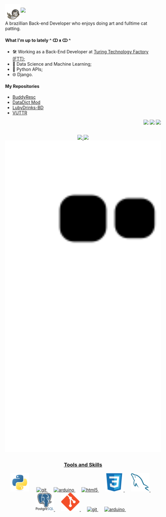 <div>

<!-- Greeting -->
  <div>  
    <h1> <img width="50" height="50" align="left" src=".github/workflows/Profile-GIFs/space-cat.gif"/>
      <img src="https://readme-typing-svg.herokuapp.com?size=35&duration=2000&lines=Hi%2C+I'm+I%C3%A3h!"/>
    </h1>   
  </div>
  

  
<!-- Bio -->
  <div>
    <p>A brazillian Back-end Developer who enjoys doing art and fulltime cat patting.
    </p>
  </div>
  
<!-- Recent Work -->  
<div>
  <h4 align="left">
    What I'm up to lately ^ ↀ ᴥ ↀ ^
  </h4>
  
  <ul>
    <li>
      🛠️ Working as a Back-End Developer at
      <a  target="_blank" href="https://www.linkedin.com/company/ftt-unievangelica/">Turing Technology Factory (FTT);</a>
    </li>
    <li>
      📄 Data Science and Machine Learning;
    </li>
    <li>
      🐍 Python APIs;
    </li>
    <li>
      🌐 Django.
    </li>
  </ul>
</div>
  
<!-- Repos -->
<div>
  <h4 align="left">
    My Repositories
  </h4>
  
  <ul>
    <li>
      <a  target="_blank" href="https://github.com/Iah-Uch/BuddyResc">BuddyResc</a>
    </li>
    <li>  
      <a  target="_blank" href="https://github.com/Iah-Uch/WB-DataDict-Mod">DataDict Mod</a>  
    </li>
    <li>  
      <a  target="_blank" href="https://github.com/Iah-Uch/LubyDrinks-BD">LubyDrinks-BD</a>  
    </li>
    <li>
      <a  target="_blank" href="https://github.com/Iah-Uch/vuttr_back">VUTTR</a>
    </li>
  </ul>
</div>
  
<!-- Social Media -->  
  <div align="right">
    <a href="https://instagram.com/iah.uchoa" target="_blank"><img src="https://img.shields.io/badge/-Instagram-%23E4405F?style=for-the-badge&logo=instagram&logoColor=white" target="_blank"></a>
    <a href="mailto:contatoiuch@gmail.com"><img src="https://img.shields.io/badge/-Gmail-%23333?style=for-the-badge&logo=gmail&logoColor=white" target="_blank"></a>
    <a href="https://www.linkedin.com/in/iah-uch" target="_blank"><img src="https://img.shields.io/badge/-LinkedIn-%230077B5?style=for-the-badge&logo=linkedin&logoColor=white" target="_blank"></a>
  </div>

  ##  

<!-- User Stats/ Commit Snake -->  
  <div align="center" >
    <a href="https://github.com/Iah-Uch">
    <img width="480rem" src="https://github-readme-stats.vercel.app/api?username=Iah-Uch&show_icons=true&theme=monokai&hide=prs&include_all_commits=true&count_private=true&hide_border=true&custom_title=My GitHub Stats"/>
    <img width="300rem" src="https://github-readme-stats.vercel.app/api/top-langs/?username=Iah-Uch&layout=compact&langs_count=10&theme=monokai&hide_border=true"/>
    <img width=850  src=https://github.com/Iah-Uch/Iah-Uch/blob/output/github-contribution-grid-snake.svg/>
  </div>

<!--   ![Snake animation](https://github.com/Iah-Uch/Iah-Uch/blob/output/github-contribution-grid-snake.svg) -->
    
 

  ## 

 <!-- Known Technologies -->   
  <div align="center">  
    <p>
      <h3 align="top">Tools and Skills</h3>
      <a href="#" target="_blank" title="Python"> <img src="https://raw.githubusercontent.com/devicons/devicon/master/icons/python/python-original.svg" alt="python" width="60" height="60"/></a>
      &nbsp;&nbsp;&nbsp;&nbsp;
      <a  href="#" target="_blank" title="Django"> <img src="https://user-images.githubusercontent.com/84246094/180622105-6de2c096-27b5-4469-8189-7a0175a0a903.png" alt="git" width="60" height="60"/> </a>
      &nbsp;&nbsp;&nbsp;&nbsp;
      <a  href="#" target="_blank" title="Node"> <img src="https://img.icons8.com/fluency/344/node-js.png" alt="arduino" width="60" height="60"/> </a>
      &nbsp;&nbsp;&nbsp;&nbsp;
      <a href="#" target="_blank" title="HTML5"> <img src="https://user-images.githubusercontent.com/84246094/134066180-d11880e0-f92f-47da-9f70-1b5d7c39934b.png" alt="html5" width="60" height="60"/> </a>
      &nbsp;&nbsp;&nbsp;&nbsp;
      <a  href="#" target="_blank" title="CSS3"> <img src="https://raw.githubusercontent.com/devicons/devicon/master/icons/css3/css3-original.svg" alt="CSS3" width="60" height="60"/> </a>
      &nbsp;&nbsp;&nbsp;&nbsp;
      <a href="#" target="_blank" title="MySQL"> <img src="https://raw.githubusercontent.com/devicons/devicon/master/icons/mysql/mysql-original.svg" alt="MySQL" width="60" height="60"/> </a>
      &nbsp;&nbsp;&nbsp;&nbsp;
      <a  href="#" target="_blank" title="PostgreSQL"> <img src="https://raw.githubusercontent.com/devicons/devicon/master/icons/postgresql/postgresql-original-wordmark.svg" alt="postgresql" width="60" height="60"/> </a>
      &nbsp;&nbsp;&nbsp;&nbsp;
      <a  href="#" target="_blank" title="GIT"> <img src="https://raw.githubusercontent.com/devicons/devicon/master/icons/git/git-original.svg" alt="git" width="60" height="60"/> </a>
      &nbsp;&nbsp;&nbsp;&nbsp;
      <a  href="#" target="_blank" title="Docker"> <img src="https://img.icons8.com/fluency/344/docker.png" alt="git" width="60" height="60"/> </a>
      &nbsp;&nbsp;&nbsp;&nbsp;
      <a  href="#" target="_blank" title="Arduino"> <img src="https://cdn.worldvectorlogo.com/logos/arduino-1.svg" alt="arduino" width="60" height="60"/> </a>
      &nbsp;&nbsp;&nbsp;&nbsp;
    </p>

  </div>
  
</div>
